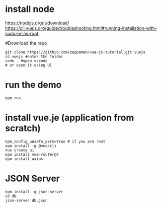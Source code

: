 # install node
https://nodejs.org/it/download/
https://cli.vuejs.org/guide/troubleshooting.html#running-installation-with-sudo-or-as-root

#Download the repo

```
git clone https://github.com/zeppaman/vue-js-tutorial.git vuejs
cd vuejs #enter the folder
code . #open vscode
# or open it using UI
```

# run the demo
```
npm run
```


# install vue.je (application from scratch)
```
npm_config_unsafe_perm=true # if you are root
npm install -g @vue/cli
vue create ui
npm install vue-router@4
npm install axios
```



# JSON Server
```
npm install -g json-server
cd db
json-server db.json
```
